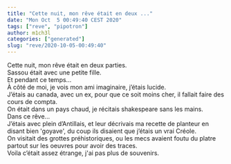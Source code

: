 ```yaml
---
title: "Cette nuit, mon rêve était en deux ..."
date: "Mon Oct  5 00:49:40 CEST 2020"
tags: ["reve", "pipotron"]
author: m1ch3l
categories: ["generated"]
slug: "reve/2020-10-05-00:49:40"
---
```


Cette nuit, mon rêve était en deux parties.<br>
Sassou était avec une petite fille.<br>
Et pendant ce temps...<br>
À côté de moi, je vois mon ami imaginaire, j’étais lucide.<br>
J’étais au canada, avec un ex, pour que ce soit moins cher, il fallait faire des cours de compta.<br>
On était dans un pays chaud, je récitais shakespeare sans les mains.<br>
Dans ce rêve...<br>
J’étais avec plein d’Antillais, et leur décrivais ma recette de planteur en disant bien 'goyave', du coup ils disaient que j’étais un vrai Créole.<br>
On visitait des grottes préhistoriques, ou les mecs avaient foutu du platre partout sur les oeuvres pour avoir des traces.<br>
Voila c’était assez étrange, j'ai pas plus de souvenirs.<br>
